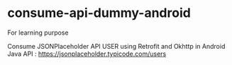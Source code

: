 # consume-api-dummy-android
For learning purpose

Consume JSONPlaceholder API USER using Retrofit and Okhttp in Android Java
API : https://jsonplaceholder.typicode.com/users
